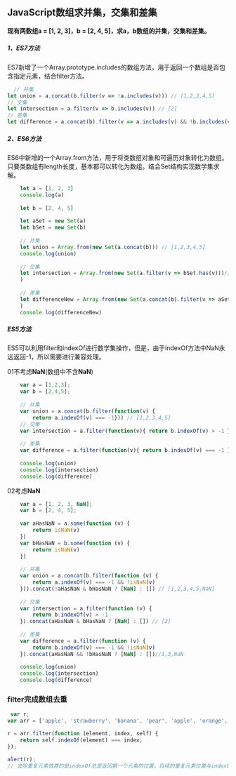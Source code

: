 ## JavaScript数组求并集，交集和差集

**现有两数组a = [1, 2, 3]，b = [2, 4, 5]，求a，b数组的并集，交集和差集。**

#####  **1、ES7方法** 

 ES7新增了一个Array.prototype.includes的数组方法，用于返回一个数组是否包含指定元素，结合filter方法。 

```javascript
  // 并集
let union = a.concat(b.filter(v => !a.includes(v))) // [1,2,3,4,5]
// 交集
let intersection = a.filter(v => b.includes(v)) // [2]
// 差集
let difference = a.concat(b).filter(v => a.includes(v) && !b.includes(v)) // [1,3]
```

##### 2、ES6方法

 ES6中新增的一个Array.from方法，用于将类数组对象和可遍历对象转化为数组。只要类数组有length长度，基本都可以转化为数组。结合Set结构实现数学集求解。 

```javascript
  	let a = [1, 2, 3]
    console.log(a)
 
    let b = [2, 4, 5]
 
    let aSet = new Set(a)
    let bSet = new Set(b)
    
    // 并集
    let union = Array.from(new Set(a.concat(b))) // [1,2,3,4,5]
    console.log(union)
    
    // 交集
    let intersection = Array.from(new Set(a.filter(v => bSet.has(v)))// [2]
    )
    
    // 差集
    let differenceNew = Array.from(new Set(a.concat(b).filter(v => aSet.has(v) && !bSet.has(v))) [1,3]
    )
    console.log(differenceNew)
```

#####  **ES5方法** 

 ES5可以利用filter和indexOf进行数学集操作，但是，由于indexOf方法中NaN永远返回-1，所以需要进行兼容处理。 

 01不考虑**NaN**(数组中不含**NaN**) 

```javascript
 	var a = [1,2,3];
    var b = [2,4,5];
 
    // 并集
    var union = a.concat(b.filter(function(v) {
        return a.indexOf(v) === -1})) // [1,2,3,4,5]
    // 交集
    var intersection = a.filter(function(v){ return b.indexOf(v) > -1 }) // [2]
 
    // 差集
    var difference = a.filter(function(v){ return b.indexOf(v) === -1 })// [1,3]
 
    console.log(union)
    console.log(intersection)
    console.log(difference)
```

 02考虑**NaN** 

```javascript
  	var a = [1, 2, 3, NaN];
    var b = [2, 4, 5];
 
    var aHasNaN = a.some(function (v) {
        return isNaN(v)
    })
    var bHasNaN = b.some(function (v) {
        return isNaN(v)
    })
 
    // 并集
    var union = a.concat(b.filter(function (v) {
        return a.indexOf(v) === -1 && !isNaN(v)
    })).concat(!aHasNaN & bHasNaN ? [NaN] : []) // [1,2,3,4,5,NaN]
 
    // 交集
    var intersection = a.filter(function (v) {
        return b.indexOf(v) > -1
    }).concat(aHasNaN & bHasNaN ? [NaN] : []) // [2]
 
    // 差集
    var difference = a.filter(function (v) {
        return b.indexOf(v) === -1 && !isNaN(v)
    }).concat(aHasNaN && !bHasNaN ? [NaN] : [])//1,3,NaN
 
    console.log(union)
    console.log(intersection)
    console.log(difference)

```

### filter完成数组去重

```javascript
 var r;
var arr = ['apple', 'strawberry', 'banana', 'pear', 'apple', 'orange', 'orange', 'strawberry'];

r = arr.filter(function (element, index, self) {
    return self.indexOf(element) === index;
});

alert(r);
// 去除重复元素依靠的是indexOf总是返回第一个元素的位置，后续的重复元素位置与indexOf返回的位置不相等，因此被filter滤掉了。
```

